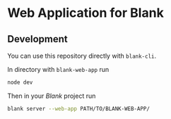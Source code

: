 # Web Application for Blank

## Development

You can use this repository directly with `blank-cli`.

In directory with `blank-web-app` run

```bash
node dev
```

Then in your *Blank* project run

```bash
blank server --web-app PATH/TO/BLANK-WEB-APP/
```